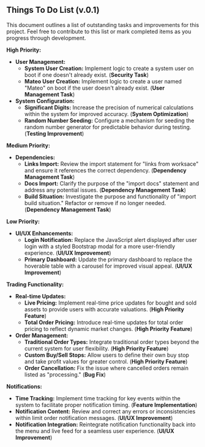 ## Things To Do List  (v.0.1)

This document outlines a list of outstanding tasks and improvements for this project. Feel free to contribute to this list or mark completed items as you progress through development.

**High Priority:**

* **User Management:**
    * **System User Creation:** Implement logic to create a system user on boot if one doesn't already exist. (**Security Task**)
    * **Mateo User Creation:** Implement logic to create a user named "Mateo" on boot if the user doesn't already exist. (**User Management Task**)
* **System Configuration:**
    * **Significant Digits:** Increase the precision of numerical calculations within the system for improved accuracy. (**System Optimization**)
    * **Random Number Seeding:** Configure a mechanism for seeding the random number generator for predictable behavior during testing. (**Testing Improvement**)

**Medium Priority:**

* **Dependencies:**
    * **Links Import:** Review the import statement for "links from worksace" and ensure it references the correct dependency. (**Dependency Management Task**)
    * **Docs Import:** Clarify the purpose of the "import docs" statement and address any potential issues. (**Dependency Management Task**)
    * **Build Situation:** Investigate the purpose and functionality of "import build situation." Refactor or remove if no longer needed. (**Dependency Management Task**)

**Low Priority:**

* **UI/UX Enhancements:**
    * **Login Notification:** Replace the JavaScript alert displayed after user login with a styled Bootstrap modal for a more user-friendly experience. (**UI/UX Improvement**)
    * **Primary Dashboard:** Update the primary dashboard to replace the hoverable table with a carousel for improved visual appeal. (**UI/UX Improvement**)

**Trading Functionality:**

* **Real-time Updates:**
    * **Live Pricing:** Implement real-time price updates for bought and sold assets to provide users with accurate valuations. (**High Priority Feature**)
    * **Total Order Pricing:** Introduce real-time updates for total order pricing to reflect dynamic market changes. (**High Priority Feature**)
* **Order Management:**
    * **Traditional Order Types:** Integrate traditional order types beyond the current system  for user flexibility. (**High Priority Feature**)
    * **Custom Buy/Sell Stops:** Allow users to define their own buy stop and take profit values for greater control. (**High Priority Feature**)
    * **Order Cancellation:** Fix the issue where cancelled orders remain listed as "processing." (**Bug Fix**)

**Notifications:**

* **Time Tracking:** Implement time tracking for key events within the system to facilitate proper notification timing. (**Feature Implementation**)
* **Notification Content:** Review and correct any errors or inconsistencies within limit order notification messages. (**UI/UX Improvement**)
* **Notification Integration:** Reintegrate notification functionality back into the menu and live feed for a seamless user experience. (**UI/UX Improvement**)
